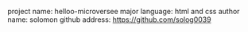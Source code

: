 project name: helloo-microversee
major language: html and css
author
name: solomon
github address: https://github.com/solog0039